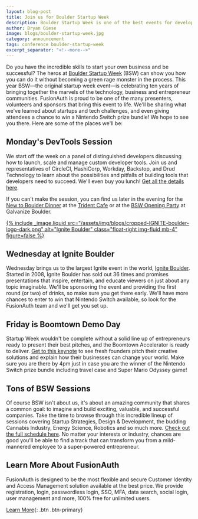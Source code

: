 ```yaml
---
layout: blog-post
title: Join us for Boulder Startup Week
description: Boulder Startup Week is one of the best events for developers, founders, startups and VC entrepreneurs. Join us!
author: Bryan Giese
image: blogs/boulder-startup-week.jpg
category: announcement
tags: conference boulder-startup-week
excerpt_separator: "<!--more-->"
---
```


Do you have the incredible skills to start your own business and be successful? The heros at [Boulder Startup Week](https://boulderstartupweek.com/ "Jump to Boulder Startup Week site") (BSW) can show you how you can do it without becoming a green rage monster in the process. This year BSW—the original startup week event—is celebrating ten years of bringing together the marvels of the technology, business and entrepreneur communities. FusionAuth is proud to be one of the many presenters, volunteers and sponsors that bring this event to life. <!--more-->We'll be sharing what we've learned about startups and tech challenges, and even giving attendees a chance to win a Nintendo Switch prize bundle! We hope to see you there. Here are some of the places we'll be:

<!--more-->

## Monday's DevTools Session
We start off the week on a panel of distinguished developers discussing how to launch, scale and manage custom developer tools. Join us and representatives of CircleCI, HashiCorp, Workday, Backstop, and Drud Technology to learn about the possibilities and pitfalls of building tools that developers need to succeed.  We'll even buy you lunch! [Get all the details here](https://sched.co/NNY7).

If you can't make the session, you can find us later in the evening for the [New to Boulder Dinner](https://sched.co/NNhe) at the [Trident Cafe](https://www.tridentcafe.com/) or at the [BSW Opening Party](https://sched.co/O6Gk) at Galvanize Boulder.

[{% include _image.liquid src="/assets/img/blogs/cropped-IGNITE-boulder-logo-dark.png" alt="Ignite Boulder" class="float-right img-fluid mb-4" figure=false %}](https://igniteboulder.com)

## Wednesday at Ignite Boulder
Wednesday brings us to the largest Ignite event in the world, [Ignite Boulder](https://igniteboulder.com/). Started in 2008, Ignite Boulder has sold out 36 times and promises presentations that inspire, entertain, and educate viewers on just about any topic imaginable. We'll be sponsoring the event and providing the first round (or two) of drinks, so make sure you get there early. We'll have more chances to enter to win that Nintendo Switch available, so look for the FusionAuth team and we'll get you set up.

## Friday is Boomtown Demo Day
Startup Week wouldn't be complete without a solid line up of entrepreneurs ready to present their best pitches, and the Boomtown Accelerator is ready to deliver. [Get to this keynote](https://sched.co/NNXy) to see fresh founders pitch their creative solutions and explain how their businesses can change your world. Make sure you are there by 4pm just in case you are the winner of the Nintendo Switch prize bundle including travel case and Super Mario Odyssey game!

## Tons of BSW Sessions
Of course BSW isn't about us, it's about an amazing community that shares a common goal: to imagine and build exciting, valuable, and successful companies. Take the time to browse through this incredible lineup of sessions covering Startup Strategies, Design & Development, the budding Cannabis Industry, Energy Science, Robotics and so much more. [Check out the full schedule here](https://boulderstartupweek2019.sched.com/). No matter your interests or industry, chances are good you'll be able to find a track that can transform you from a mild-mannered employee to a super-powered entrepreneur.

## Learn More About FusionAuth

FusionAuth is designed to be the most flexible and secure Customer Identity and Access Management solution available at the best price. We provide registration, login, passwordless login, SSO, MFA, data search, social login, user management and more, 100% free for unlimited users.

[Learn More](/ "FusionAuth Home"){: .btn .btn-primary}
